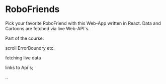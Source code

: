 # RoboFriends
Pick your favorite RoboFriend with this Web-App written in React. Data and Cartoons are fetched via live Web-API`s.  

Part of the course:

scroll
ErrorBoundry etc.

fetching live data

links to Api`s;

..
